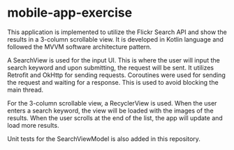 # mobile-app-exercise

This application is implemented to utilize the Flickr Search API and show the results in a 3-column scrollable view.
It is developed in Kotlin language and followed the MVVM software architecture pattern. 

A SearchView is used for the input UI. This is where the user will input the search keyword and upon submitting, the request will be sent.
It utilizes Retrofit and OkHttp for sending requests. 
Coroutines were used for sending the request and waiting for a response. This is used to avoid blocking the main thread.

For the 3-column scrollable view, a RecyclerView is used. When the user enters a search keyword, the view will be loaded with the images of the results.
When the user scrolls at the end of the list, the app will update and load more results.

Unit tests for the SearchViewModel is also added in this repository.
